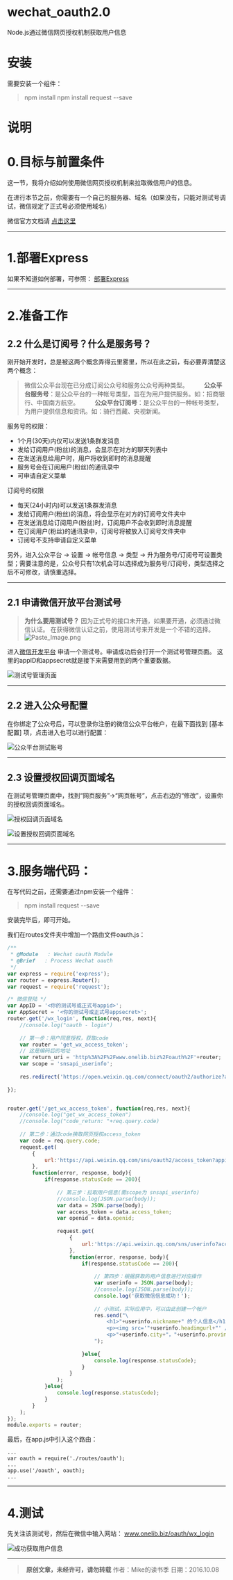 # wechat_oauth2.0
Node.js通过微信网页授权机制获取用户信息

# 安装
需要安装一个组件：

> npm install
> npm install request --save


# 说明
# 0.目标与前置条件

这一节，我将介绍如何使用微信网页授权机制来拉取微信用户的信息。

在进行本节之前，你需要有一个自己的服务器、域名（如果没有，只能对测试号调试，微信规定了正式号必须使用域名）

微信官方文档请 [点击这里](http://mp.weixin.qq.com/wiki/17/c0f37d5704f0b64713d5d2c37b468d75.html)

---

# 1.部署Express
如果不知道如何部署，可参照： [部署Express](http://www.jianshu.com/p/941ea18069e2)

---

# 2.准备工作

## 2.2 什么是订阅号？什么是服务号？

刚开始开发时，总是被这两个概念弄得云里雾里，所以在此之前，有必要弄清楚这两个概念：

>微信公众平台现在已分成订阅公众号和服务公众号两种类型。 　　
**公众平台服务号**：是公众平台的一种帐号类型，旨在为用户提供服务。如：招商银行、中国南方航空。 　　
**公众平台订阅号**：是公众平台的一种帐号类型，为用户提供信息和资讯。如：骑行西藏、央视新闻。 　　

服务号的权限：
+ 1个月(30天)内仅可以发送1条群发消息
+ 发给订阅用户(粉丝)的消息，会显示在对方的聊天列表中
+ 在发送消息给用户时，用户将收到即时的消息提醒
+ 服务号会在订阅用户(粉丝)的通讯录中
+ 可申请自定义菜单

订阅号的权限
+ 每天(24小时内)可以发送1条群发消息
+ 发给订阅用户(粉丝)的消息，将会显示在对方的订阅号文件夹中
+ 在发送消息给订阅用户(粉丝)时，订阅用户不会收到即时消息提醒
+ 在订阅用户(粉丝)的通讯录中，订阅号将被放入订阅号文件夹中
+ 订阅号不支持申请自定义菜单

另外，进入公众平台 -> 设置 -> 帐号信息 -> 类型 -> 升为服务号/订阅号可设置类型；需要注意的是，公众号只有1次机会可以选择成为服务号/订阅号，类型选择之后不可修改，请慎重选择。

---

## 2.1 申请微信开放平台测试号

> **为什么要用测试号？**
因为正式号的接口未开通，如果要开通，必须通过微信认证。
在获得微信认证之前，使用测试号来开发是一个不错的选择。
![Paste_Image.png](http://upload-images.jianshu.io/upload_images/82327-4ddd8e702e497edc.png?imageMogr2/auto-orient/strip%7CimageView2/2/w/1240)

进入[微信开发平台](https://open.weixin.qq.com) 申请一个测试号。申请成功后会打开一个测试号管理页面。
这里的appID和appsecret就是接下来需要用到的两个重要数据。

![测试号管理页面](http://upload-images.jianshu.io/upload_images/82327-f38b430ad8eb3464.png?imageMogr2/auto-orient/strip%7CimageView2/2/w/1240)

---

## 2.2 进入公众号配置

在你绑定了公众号后，可以登录你注册的微信公众平台帐户，在最下面找到 [基本配置] 项，点击进入也可以进行配置：

![公众平台测试帐号](http://upload-images.jianshu.io/upload_images/82327-247cf82b83d0d1de.png?imageMogr2/auto-orient/strip%7CimageView2/2/w/1240)

---

## 2.3 设置授权回调页面域名

在测试号管理页面中，找到“网页服务”->“网页帐号”，点击右边的“修改”，设置你的授权回调页面域名。

![授权回调页面域名](http://upload-images.jianshu.io/upload_images/82327-95aaa31b9087558b.png?imageMogr2/auto-orient/strip%7CimageView2/2/w/1240)

![设置授权回调页面域名](http://upload-images.jianshu.io/upload_images/82327-f497277f8421ee2f.png?imageMogr2/auto-orient/strip%7CimageView2/2/w/1240)

---

# 3.服务端代码：

在写代码之前，还需要通过npm安装一个组件：

> npm install request --save

安装完毕后，即可开始。

我们在routes文件夹中增加一个路由文件oauth.js：

```javascript
/**
 * @Module   : Wechat oauth Module
 * @Brief	: Process Wechat oauth
 */
var express = require('express');
var router = express.Router();
var request = require('request');

/* 微信登陆 */
var AppID = '<你的测试号或正式号appid>';
var AppSecret = '<你的测试号或正式号appsecret>';
router.get('/wx_login', function(req,res, next){
	//console.log("oauth - login")
	
	// 第一步：用户同意授权，获取code
	var router = 'get_wx_access_token';
	// 这是编码后的地址
	var return_uri = 'http%3A%2F%2Fwww.onelib.biz%2Foauth%2F'+router;  
	var scope = 'snsapi_userinfo';
	
	res.redirect('https://open.weixin.qq.com/connect/oauth2/authorize?appid='+AppID+'&redirect_uri='+return_uri+'&response_type=code&scope='+scope+'&state=STATE#wechat_redirect');
	
});


router.get('/get_wx_access_token', function(req,res, next){
	//console.log("get_wx_access_token")
	//console.log("code_return: "+req.query.code)
	
	// 第二步：通过code换取网页授权access_token
	var code = req.query.code;
	request.get(
		{   
			url:'https://api.weixin.qq.com/sns/oauth2/access_token?appid='+AppID+'&secret='+AppSecret+'&code='+code+'&grant_type=authorization_code',
		},
		function(error, response, body){
			if(response.statusCode == 200){
				
				// 第三步：拉取用户信息(需scope为 snsapi_userinfo)
				//console.log(JSON.parse(body));
				var data = JSON.parse(body);
				var access_token = data.access_token;
				var openid = data.openid;
				
				request.get(
					{
						url:'https://api.weixin.qq.com/sns/userinfo?access_token='+access_token+'&openid='+openid+'&lang=zh_CN',
					},
					function(error, response, body){
						if(response.statusCode == 200){
							
							// 第四步：根据获取的用户信息进行对应操作
							var userinfo = JSON.parse(body);
							//console.log(JSON.parse(body));
							console.log('获取微信信息成功！');
							
							// 小测试，实际应用中，可以由此创建一个帐户
							res.send("\
								<h1>"+userinfo.nickname+" 的个人信息</h1>\
								<p><img src='"+userinfo.headimgurl+"' /></p>\
								<p>"+userinfo.city+"，"+userinfo.province+"，"+userinfo.country+"</p>\
							");
							
						}else{
							console.log(response.statusCode);
						}
					}
				);
			}else{
				console.log(response.statusCode);
			}
		}
	);
});
module.exports = router;
```

最后，在app.js中引入这个路由：

```
...
var oauth = require('./routes/oauth');
...
app.use('/oauth', oauth);
...
```

---

# 4.测试

先关注该测试号，然后在微信中输入网站： www.onelib.biz/oauth/wx_login

![成功获取用户信息](http://upload-images.jianshu.io/upload_images/82327-318930e1f1a9419f.png?imageMogr2/auto-orient/strip%7CimageView2/2/w/1240)

---

> **原创文章，未经许可，请勿转载**
> 作者：Mike的读书季
> 日期：2016.10.08
